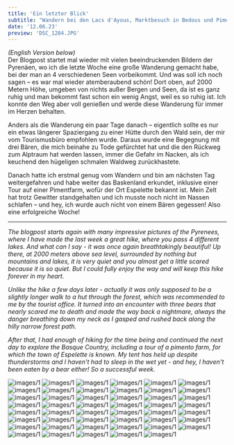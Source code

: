 ```yaml
---
title: 'Ein letzter Blick'
subtitle: "Wandern bei den Lacs d'Ayous, Marktbesuch in Bedous und Piment verkosten in Espelette"
date: '12.06.23'
preview: 'DSC_1284.JPG'
---
```


_(English Version below)_
<br />
Der Blogpost startet mal wieder mit vielen beeindruckenden Bildern der Pyrenäen, wo ich die letzte Woche eine große Wanderung gemacht habe, bei der man an 4 verschiedenen Seen vorbeikommt. Und was soll ich noch sagen – es war mal wieder atemberaubend schön! Dort oben, auf 2000 Metern Höhe, umgeben von nichts außer Bergen und Seen, da ist es ganz ruhig und man bekommt fast schon ein wenig Angst, weil es so ruhig ist. Ich konnte den Weg aber voll genießen und werde diese Wanderung für immer im Herzen behalten.

Anders als die Wanderung ein paar Tage danach – eigentlich sollte es nur ein etwas längerer Spaziergang zu einer Hütte durch den Wald sein, der mir vom Tourismusbüro empfohlen wurde. Daraus wurde eine Begegnung mit drei Bären, die mich beinahe zu Tode gefürchtet hat und die den Rückweg zum Alptraum hat werden lassen, immer die Gefahr im Nacken, als ich keuchend den hügeligen schmalen Waldweg zurückhastete.

Danach hatte ich erstmal genug vom Wandern und bin am nächsten Tag weitergefahren und habe weiter das Baskenland erkundet, inklusive einer Tour auf einer Pimentfarm, wofür der Ort Espelette bekannt ist. Mein Zelt hat trotz Gewitter standgehalten und ich musste noch nicht im Nassen schlafen – und hey, ich wurde auch nicht von einem Bären gegessen! Also eine erfolgreiche Woche!

---

_The blogpost starts again with many impressive pictures of the Pyrenees, where I have made the last week a great hike, where you pass 4 different lakes. And what can I say - it was once again breathtakingly beautiful! Up there, at 2000 meters above sea level, surrounded by nothing but mountains and lakes, it is very quiet and you almost get a little scared because it is so quiet. But I could fully enjoy the way and will keep this hike forever in my heart._

_Unlike the hike a few days later - actually it was only supposed to be a slightly longer walk to a hut through the forest, which was recommended to me by the tourist office. It turned into an encounter with three bears that nearly scared me to death and made the way back a nightmare, always the danger breathing down my neck as I gasped and rushed back along the hilly narrow forest path._

_After that, I had enough of hiking for the time being and continued the next day to explore the Basque Country, including a tour of a pimento farm, for which the town of Espelette is known. My tent has held up despite thunderstorms and I haven't had to sleep in the wet yet - and hey, I haven't been eaten by a bear either! So a successful week._

![images/1](/images/DSC_0907.JPG)
![images/1](/images/DSC_0911.JPG)
![images/1](/images/DSC_0912.JPG)
![images/1](/images/DSC_0913.JPG)
![images/1](/images/DSC_0923.JPG)
![images/1](/images/DSC_0961.JPG)
![images/1](/images/DSC_0964.JPG)
![images/1](/images/DSC_0970.JPG)
![images/1](/images/DSC_0984.JPG)
![images/1](/images/DSC_1009.JPG)
![images/1](/images/DSC_1015.JPG)
![images/1](/images/DSC_1025.JPG)
![images/1](/images/DSC_1037.JPG)
![images/1](/images/DSC_1048.JPG)
![images/1](/images/DSC_1054.JPG)
![images/1](/images/DSC_1062.JPG)
![images/1](/images/DSC_1063.JPG)
![images/1](/images/DSC_1073.JPG)
![images/1](/images/DSC_1075.JPG)
![images/1](/images/DSC_1087.JPG)
![images/1](/images/DSC_1097.JPG)
![images/1](/images/DSC_1110.JPG)
![images/1](/images/DSC_1113.JPG)
![images/1](/images/DSC_1121.JPG)
![images/1](/images/DSC_1135.JPG)
![images/1](/images/DSC_1144.JPG)
![images/1](/images/DSC_1161.JPG)
![images/1](/images/DSC_1166.JPG)
![images/1](/images/DSC_1175.JPG)
![images/1](/images/DSC_1203.JPG)
![images/1](/images/DSC_1224.JPG)
![images/1](/images/DSC_1235.JPG)
![images/1](/images/DSC_1244.JPG)
![images/1](/images/DSC_1258.JPG)
![images/1](/images/DSC_1265.JPG)
![images/1](/images/DSC_1269.JPG)
![images/1](/images/DSC_1271.JPG)
![images/1](/images/DSC_1277.JPG)
![images/1](/images/DSC_1284.JPG)
![images/1](/images/DSC_1317.JPG)
![images/1](/images/DSC_1321.JPG)
![images/1](/images/DSC_1330.JPG)
![images/1](/images/DSC_1339.JPG)
![images/1](/images/DSC_1344.JPG)
![images/1](/images/DSC_1350.JPG)
![images/1](/images/DSC_1359.JPG)
![images/1](/images/DSC_1369.JPG)
